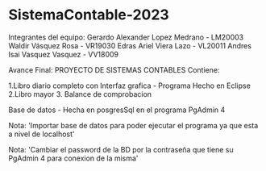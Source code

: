 # SistemaContable-2023

Integrantes del equipo: 
Gerardo Alexander Lopez Medrano - LM20003
Waldir Vásquez Rosa - VR19030
Edras Ariel Viera Lazo - VL20011
Andres Isai Vasquez Vasquez - VV18009

Avance Final:
PROYECTO DE SISTEMAS CONTABLES Contiene:

1.Libro diario completo con Interfaz grafica - Programa Hecho en Eclipse
2.Libro mayor 
3. Balance de comprobacion


Base de datos - Hecha en posgresSql en el programa PgAdmin 4

Nota: 'Importar base de datos para poder ejecutar el programa ya que esta a nivel de localhost'


Nota: 'Cambiar el password de la BD por la contraseña que tiene su PgAdmin 4 para conexion de la misma'

